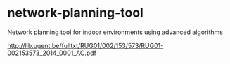 # network-planning-tool
Network planning tool for indoor environments using advanced algorithms

http://lib.ugent.be/fulltxt/RUG01/002/153/573/RUG01-002153573_2014_0001_AC.pdf
